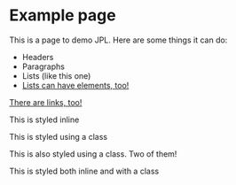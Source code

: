 # Example page

This is a page to demo JPL.
Here are some things it can do:

* Headers
* Paragraphs
* Lists (like this one)
* [Lists can have elements, too!](https://turnoffthetv.xyz)

[There are links, too!](https://turnoffthetv.xyz)

This is styled inline

This is styled using a class

This is also styled using a class. Two of them!

This is styled both inline and with a class

